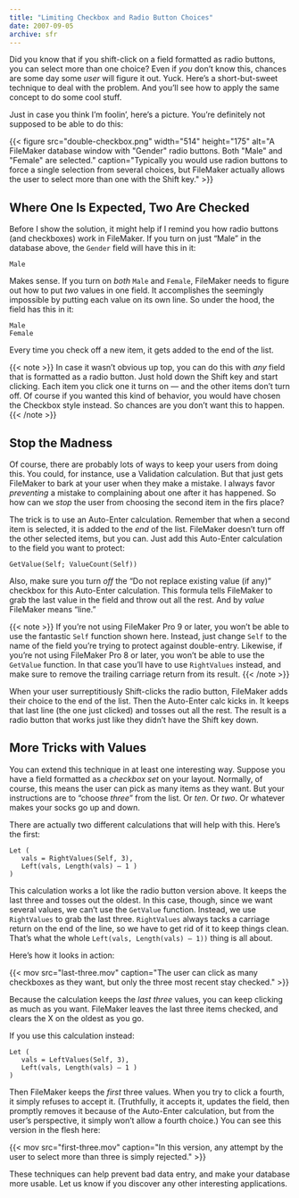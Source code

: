 ```yaml
---
title: "Limiting Checkbox and Radio Button Choices"
date: 2007-09-05
archive: sfr
---
```


Did you know that if you shift-click on a field formatted as radio buttons, you can select more than one choice? Even if *you* don’t know this, chances are some day some *user* will figure it out. Yuck. Here’s a short-but-sweet technique to deal with the problem. And you’ll see how to apply the same concept to do some cool stuff.

Just in case you think I’m foolin’, here’s a picture. You’re definitely not supposed to be able to do this:

{{< figure src="double-checkbox.png" 
           width="514"
           height="175"
           alt="A FileMaker database window with \"Gender\" radio buttons. Both \"Male\" and \"Female\" are selected."
           caption="Typically you would use radion buttons to force a single selection from several choices, but FileMaker actually allows the user to select more than one with the Shift key." >}}

## Where One Is Expected, Two Are Checked

Before I show the solution, it might help if I remind you how radio buttons (and checkboxes) work in FileMaker. If you turn on just “Male” in the database above, the `Gender` field will have this in it:

```
Male
```

Makes sense. If you turn on *both* `Male` and `Female`, FileMaker needs to figure out how to put *two* values in one field. It accomplishes the seemingly impossible by putting each value on its own line. So under the hood, the field has this in it:

```
Male
Female
```

Every time you check off a new item, it gets added to the end of the list.

{{< note >}}
In case it wasn’t obvious up top, you can do this with *any* field that is formatted as a radio button. Just hold down the Shift key and start clicking. Each item you click one it turns on — and the other items don’t turn off. Of course if you wanted this kind of behavior, you would have chosen the Checkbox style instead. So chances are you don’t want this to happen.
{{< /note >}}

## Stop the Madness

Of course, there are probably lots of ways to keep your users from doing this. You could, for instance, use a Validation calculation. But that just gets FileMaker to bark at your user when they make a mistake. I always favor *preventing* a mistake to complaining about one after it has happened. So how can we *stop* the user from choosing the second item in the firs place?

The trick is to use an Auto-Enter calculation. Remember that when a second item is selected, it is added to the *end* of the list. FileMaker doesn’t turn off the other selected items, but you can. Just add this Auto-Enter calculation to the field you want to protect:

```
GetValue(Self; ValueCount(Self))
```

Also, make sure you turn *off* the “Do not replace existing value (if any)” checkbox for this Auto-Enter calculation. This formula tells FileMaker to grab the last value in the field and throw out all the rest. And by *value* FileMaker means “line.”

{{< note >}}
If you’re not using FileMaker Pro 9 or later, you won’t be able to use the fantastic `Self` function shown here. Instead, just change `Self` to the name of the field you’re trying to protect against double-entry. Likewise, if you’re not using FileMaker Pro 8 or later, you won’t be able to use the `GetValue` function. In that case you’ll have to use `RightValues` instead, and make sure to remove the trailing carriage return from its result.
{{< /note >}}

When your user surreptitiously Shift-clicks the radio button, FileMaker adds their choice to the end of the list. Then the Auto-Enter calc kicks in. It keeps that last line (the one just clicked) and tosses out all the rest. The result is a radio button that works just like they didn’t have the Shift key down.

## More Tricks with Values

You can extend this technique in at least one interesting way. Suppose you have a field formatted as a *checkbox set* on your layout. Normally, of course, this means the user can pick as many items as they want. But your instructions are to “choose *three*” from the list. Or *ten*. Or *two*. Or whatever makes your socks go up and down.

There are actually two different calculations that will help with this. Here’s the first:

```
Let ( 
   vals = RightValues(Self, 3), 
   Left(vals, Length(vals) – 1 )
)
```

This calculation works a lot like the radio button version above. It keeps the last three and tosses out the oldest. In this case, though, since we want several values, we can’t use the `GetValue` function. Instead, we use `RightValues` to grab the last three. `RightValues` always tacks a carriage return on the end of the line, so we have to get rid of it to keep things clean. That’s what the whole `Left(vals, Length(vals) – 1))` thing is all about.

Here’s how it looks in action:

{{< mov src="last-three.mov" caption="The user can click as many checkboxes as they want, but only the three most recent stay checked." >}}

Because the calculation keeps the *last three* values, you can keep clicking as much as you want. FileMaker leaves the last three items checked, and clears the X on the oldest as you go.

If you use this calculation instead:

```
Let ( 
   vals = LeftValues(Self, 3), 
   Left(vals, Length(vals) – 1 )
)
```

Then FileMaker keeps the *first* three values. When you try to click a fourth, it simply refuses to accept it. (Truthfully, it accepts it, updates the field, then promptly removes it because of the Auto-Enter calculation, but from the user’s perspective, it simply won’t allow a fourth choice.) You can see this version in the flesh here:

{{< mov src="first-three.mov" caption="In this version, any attempt by the user to select more than three is simply rejected." >}}

These techniques can help prevent bad data entry, and make your database more usable. Let us know if you discover any other interesting applications.